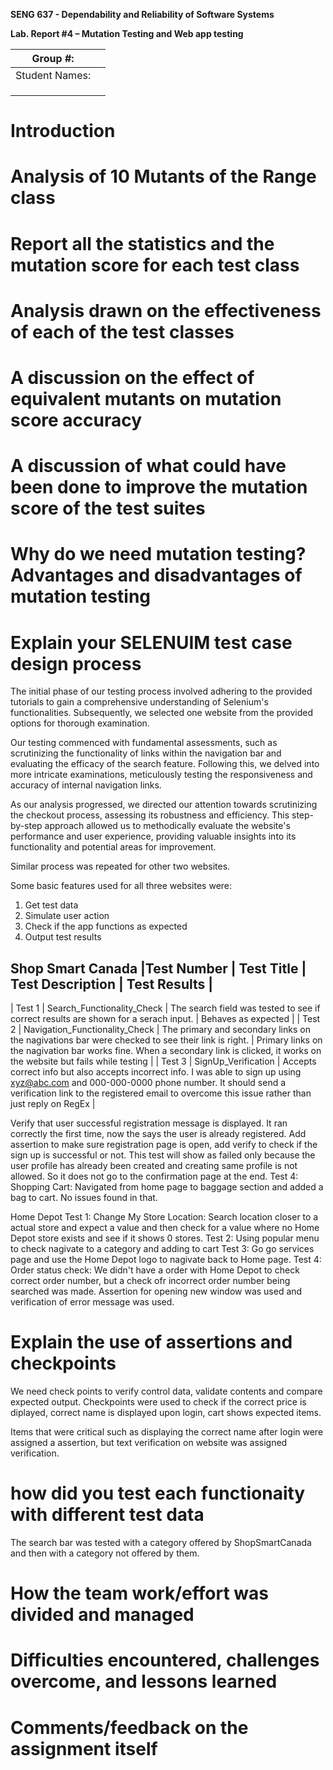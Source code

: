 **SENG 637 - Dependability and Reliability of Software Systems**

**Lab. Report \#4 – Mutation Testing and Web app testing**

| Group \#:      |     |
| -------------- | --- |
| Student Names: |     |
|                |     |
|                |     |
|                |     |

# Introduction

# Analysis of 10 Mutants of the Range class 

# Report all the statistics and the mutation score for each test class

# Analysis drawn on the effectiveness of each of the test classes

# A discussion on the effect of equivalent mutants on mutation score accuracy

# A discussion of what could have been done to improve the mutation score of the test suites

# Why do we need mutation testing? Advantages and disadvantages of mutation testing

# Explain your SELENUIM test case design process

The initial phase of our testing process involved adhering to the provided tutorials to gain a comprehensive understanding of Selenium's functionalities. Subsequently, we selected one website from the provided options for thorough examination.

Our testing commenced with fundamental assessments, such as scrutinizing the functionality of links within the navigation bar and evaluating the efficacy of the search feature. Following this, we delved into more intricate examinations, meticulously testing the responsiveness and accuracy of internal navigation links.

As our analysis progressed, we directed our attention towards scrutinizing the checkout process, assessing its robustness and efficiency. This step-by-step approach allowed us to methodically evaluate the website's performance and user experience, providing valuable insights into its functionality and potential areas for improvement.

Similar process was repeated for other two websites.

Some basic features used for all three websites were:  

  1. Get test data
  2. Simulate user action
  3. Check if the app functions as expected
  4. Output test results

Shop Smart Canada
|Test Number | Test Title | Test Description | Test Results | 
------------------------------------------------------------------
| Test 1 | Search_Functionality_Check | The search field was tested to see if correct results are shown for a serach input. | Behaves as expected | 
| Test 2 | Navigation_Functionality_Check | The primary and secondary links on the nagivations bar were checked to see their link is right. | Primary links on the nagivation bar works fine. When a secondary link is clicked, it works on the website but fails while testing |
| Test 3 | SignUp_Verification | Accepts correct info but also accepts incorrect info. I was able to sign up using xyz@abc.com and 000-000-0000 phone number. It should send a verification link to the registered email to overcome this issue rather than just reply on RegEx |



Verify that user successful registration message is displayed. It ran correctly the first time, now the says the user is already registered. Add assertion to make sure registration page is open, add verify to check if the sign up is successful or not. This test will show as failed only because the user profile has already been created and creating same profile is not allowed. So it does not go to the confirmation page at the end. 
Test 4: Shopping Cart: Navigated from home page to baggage section and added a bag to cart. No issues found in that. 

Home Depot
Test 1: Change My Store Location: Search location closer to a actual store and expect a value and then check for a value where no Home Depot store exists and see if it shows 0 stores. 
Test 2: Using popular menu to check nagivate to a category and adding to cart 
Test 3: Go go services page and use the Home Depot logo to nagivate back to Home page. 
Test 4: Order status check: We didn't have a order with Home Depot to check correct order number, but a check ofr incorrect order number being searched was made. Assertion for opening new window was used and verification of error message was used. 

# Explain the use of assertions and checkpoints
We need check points to verify control data, validate contents and compare expected output. 
Checkpoints were used to check if the correct price is diplayed, correct name is displayed upon login, cart shows expected items.

Items that were critical such as displaying the correct name after login were assigned a assertion, but text verification on website was assigned verification. 

# how did you test each functionaity with different test data
The search bar was tested with a category offered by ShopSmartCanada and then with a category not offered by them.


# How the team work/effort was divided and managed

# Difficulties encountered, challenges overcome, and lessons learned

# Comments/feedback on the assignment itself
